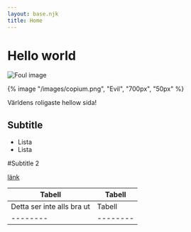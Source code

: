 ```yaml
---
layout: base.njk
title: Home
---
```


# Hello world

![Foul image](/images/copium.png)

{% image "/images/copium.png", "Evil", "700px", "50px" %}

Världens roligaste hellow sida!

## Subtitle

* Lista
* Lista

#Subtitle 2

[länk](http://www.google.se)

| Tabell | Tabell |
|--------|--------|
| Detta ser inte alls bra ut | Tabell |
|--------|--------|